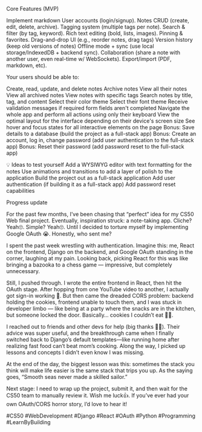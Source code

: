 <!--





 -->

Core Features (MVP)

Implement markdown
User accounts (login/signup).
Notes CRUD (create, edit, delete, archive).
Tagging system (multiple tags per note).
Search & filter (by tag, keyword).
Rich text editing (bold, lists, images).
Pinning & favorites.
Drag-and-drop UI (e.g., reorder notes, drag tags)
Version history (keep old versions of notes)
Offline mode + sync (use local storage/IndexedDB + backend sync).
Collaboration (share a note with another user, even real-time w/ WebSockets).
Export/import (PDF, markdown, etc).

Your users should be able to:

Create, read, update, and delete notes
Archive notes
View all their notes
View all archived notes
View notes with specific tags
Search notes by title, tag, and content
Select their color theme
Select their font theme
Receive validation messages if required form fields aren't completed
Navigate the whole app and perform all actions using only their keyboard
View the optimal layout for the interface depending on their device's screen size
See hover and focus states for all interactive elements on the page
Bonus: Save details to a database (build the project as a full-stack app)
Bonus: Create an account, log in, change password (add user authentication to the full-stack app)
Bonus: Reset their password (add password reset to the full-stack app)

💡
Ideas to test yourself
Add a WYSIWYG editor with text formatting for the notes
Use animations and transitions to add a layer of polish to the application
Build the project out as a full-stack application
Add user authentication (if building it as a full-stack app)
Add password reset capabilities

Progress update

For the past few months, I’ve been chasing that “perfect” idea for my CS50 Web final project. Eventually, inspiration struck: a note-taking app. Cliche? Yeah🙄. Simple? Yeah🙄. Until I decided to torture myself by implementing Google OAuth 😭. Honestly, who sent me?

I spent the past week wrestling with authentication. Imagine this: me, React on the frontend, Django on the backend, and Google OAuth standing in the corner, laughing at my pain. Looking back, picking React for this was like bringing a bazooka to a chess game — impressive, but completely unnecessary.

Still, I pushed through. I wrote the entire frontend in React, then hit the OAuth stage. After hopping from one YouTube video to another, I actually got sign-in working 🎉. But then came the dreaded CORS problem: backend holding the cookies, frontend unable to touch them, and I was stuck in developer limbo — like being at a party where the snacks are in the kitchen, but someone locked the door. Basically… cookies I couldn’t eat 🍪💔.

I reached out to friends and other devs for help (big thanks 🙏🏽). Their advice was super useful, and the breakthrough came when I finally switched back to Django’s default templates—like running home after realizing fast food can’t beat mom’s cooking. Along the way, I picked up lessons and concepts I didn’t even know I was missing.

At the end of the day, the biggest lesson was this: sometimes the stack you think will make life easier is the same stack that trips you up. As the saying goes, “Smooth seas never made a skilled sailor.”

Next stage: I need to wrap up the project, submit it, and then wait for the CS50 team to manually review it. Wish me luck👍. If you’ve ever had your own OAuth/CORS horror story, I’d love to hear it!

#CS50 #WebDevelopment #Django #React #OAuth #Python #Programming #LearnByBuilding
